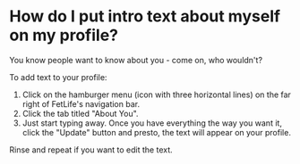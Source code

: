 # How do I put intro text about myself on my profile?

You know people want to know about you - come on, who wouldn't?

To add text to your profile:

1. Click on the hamburger menu (icon with three horizontal lines) on the far right of FetLife's navigation bar.
2. Click the tab titled "About You".
3. Just start typing away. Once you have everything the way you want it, click the "Update" button and presto, the text will appear on your profile.

Rinse and repeat if you want to edit the text.
